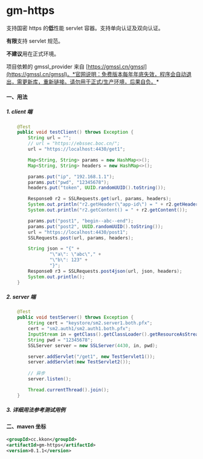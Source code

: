 # gm-https
支持国密 https 的<b>低</b>性能 servlet 容器。支持单向认证及双向认证。

<b>有限</b>支持 servlet 规范。

<b>不建议</b>用在正式环境。

项目依赖的 gmssl_provider 来自 [https://gmssl.cn/gmssl](https://gmssl.cn/gmssl)。*官网说明：免费版本每年年底失效，程序会自动退出，需更新库，重新链接。请勿用于正式/生产环境，后果自负。*

#### 一、用法
##### 1. client 端
```java
    @Test
    public void testClient() throws Exception {
        String url = "";
        // url = "https://ebssec.boc.cn/";
        url = "https://localhost:4430/get1";

        Map<String, String> params = new HashMap<>();
        Map<String, String> headers = new HashMap<>();

        params.put("ip", "192.168.1.1");
        params.put("pwd", "12345678");
        headers.put("token", UUID.randomUUID().toString());

        Response0 r2 = SSLRequests.get(url, params, headers);
        System.out.println("r2.getHeader(\"app-id\") = " + r2.getHeader("app-id"));
        System.out.println("r2.getContent() = " + r2.getContent());

        params.put("post1", "begin--abc--end");
        params.put("post2", UUID.randomUUID().toString());
        url = "https://localhost:4430/post1";
        SSLRequests.post(url, params, headers);

        String json = "{" +
                "\"a\": \"abc\"," +
                "\"b\": 123" +
                "}";
        Response0 r3 = SSLRequests.post4json(url, json, headers);
        System.out.println();
    }
```

##### 2. server 端
```java
    @Test
    public void testServer() throws Exception {
        String cert = "keystore/sm2.server1.both.pfx";
        cert = "sm2.auth1/sm2.auth1.both.pfx";
        InputStream in = getClass().getClassLoader().getResourceAsStream(cert);
        String pwd = "12345678";
        SSLServer server = new SSLServer(4430, in, pwd);

        server.addServlet("/get1", new TestServlet1());
        server.addServlet(new TestServlet2());
		
        // 异步
        server.listen();

        Thread.currentThread().join();
    }
```

##### 3. 详细用法参考测试用例


#### 二、maven 坐标

```xml
<groupId>cc.kkon</groupId>
<artifactId>gm-https</artifactId>
<version>0.1.1</version>
```
